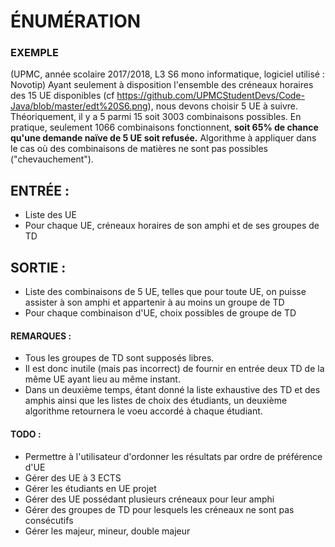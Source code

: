 # ÉNUMÉRATION

### EXEMPLE
(UPMC, année scolaire 2017/2018, L3 S6 mono informatique, logiciel utilisé : Novotip)
Ayant seulement à disposition l'ensemble des créneaux horaires des 15 UE disponibles (cf https://github.com/UPMCStudentDevs/Code-Java/blob/master/edt%20S6.png), nous devons choisir 5 UE à suivre.
Théoriquement, il y a 5 parmi 15 soit 3003 combinaisons possibles.
En pratique, seulement 1066 combinaisons fonctionnent, __soit 65% de chance qu'une demande naïve de 5 UE soit refusée.__
Algorithme à appliquer dans le cas où des combinaisons de matières ne sont pas possibles ("chevauchement").


## ENTRÉE : 
- Liste des UE
- Pour chaque UE, créneaux horaires de son amphi et de ses groupes de TD


## SORTIE :
- Liste des combinaisons de 5 UE, telles que pour toute UE, on puisse assister à son amphi et appartenir à au moins un groupe de TD
- Pour chaque combinaison d'UE, choix possibles de groupe de TD


#### REMARQUES :
- Tous les groupes de TD sont supposés libres.
- Il est donc inutile (mais pas incorrect) de fournir en entrée deux TD de la même UE ayant lieu au même instant.
- Dans un deuxième temps, étant donné la liste exhaustive des TD et des amphis ainsi que les listes de choix des étudiants, un deuxième algorithme retournera le voeu accordé à chaque étudiant.


#### TODO :
- Permettre à l'utilisateur d'ordonner les résultats par ordre de préférence d'UE
- Gérer des UE à 3 ECTS
- Gérer les étudiants en UE projet
- Gérer des UE possédant plusieurs créneaux pour leur amphi
- Gérer des groupes de TD pour lesquels les créneaux ne sont pas consécutifs
- Gérer les majeur, mineur, double majeur
